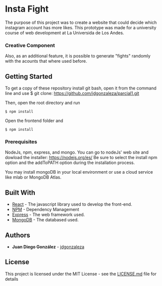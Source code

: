 # Insta Fight
The purpose of this project was to create a website that could decide which instagram account has more likes. This prototype was made for a university course of web development at La Universida de Los Andes.

### Creative Component
Also, as an additional feature, it is possible to generate "fights" randomly with the acounts that where used before. 

## Getting Started
To get a copy of these repository install git bash, open it from the command line and use 
$ git clone: https://github.com/jdgonzaleza/parcial1.git

Then, open the root directory and run
```
$ npm install
```
Open the frontend folder and
```
$ npm install 
```
### Prerequisites

NodeJs, npm, express, and mongo.
You can go to nodeJs' web site and dowload the installer: https://nodejs.org/es/
Be sure to select the install npm option and the addToPATH option during the installation process.

You may install mongoDB in your local environment or use a cloud service like mlab or MongoDB Atlas. 
## Built With

* [React](https://reactjs.org/) - The javascript library used to develop the front-end.
* [NPM](https://www.npmjs.com/) - Dependency Management
* [Express](http://expressjs.com/es/) - The web framework used.
* [MongoDB](https://www.mongodb.com/es) - The databased used.


## Authors

* **Juan Diego González** - [jdgonzaleza](https://github.com/jdgonzaleza)

## License

This project is licensed under the MIT License - see the [LICENSE.md](LICENSE) file for details
